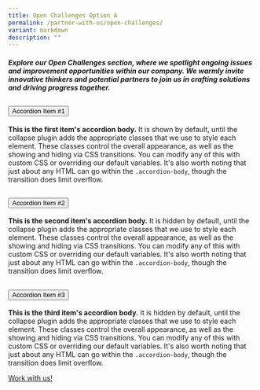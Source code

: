 ```yaml
---
title: Open Challenges Option A
permalink: /partner-with-us/open-challenges/
variant: markdown
description: ""
---
```

<h5>Explore our Open Challenges section, where we spotlight ongoing issues and improvement opportunities within our company. We warmly invite innovative thinkers and potential partners to join us in crafting solutions and driving progress together.</h5>

<div id="accordionExample" class="sgds accordion">
    <div class="accordion-item">
        <h2 id="headingOne" class="accordion-header">
            <button aria-controls="collapseOne" aria-expanded="true" data-bs-target="#collapseOne" data-bs-toggle="collapse" type="button" class="accordion-button">
                Accordion Item #1
            </button>
        </h2>
        <div data-bs-parent="#accordionExample" aria-labelledby="headingOne" class="accordion-collapse collapse show" id="collapseOne">
            <div class="accordion-body">
                <strong>This is the first item's accordion body.</strong> It is shown by default, until the collapse
                plugin adds the appropriate classes that we use to style each element. These classes control the overall
                appearance, as well as the showing and hiding via CSS transitions. You can modify any of this with
                custom CSS or overriding our default variables. It's also worth noting that just about any HTML can go
                within the <code>.accordion-body</code>, though the transition does limit overflow.
            </div>
        </div>
    </div>
    <div class="accordion-item">
        <h2 id="headingTwo" class="accordion-header">
            <button aria-controls="collapseTwo" aria-expanded="false" data-bs-target="#collapseTwo" data-bs-toggle="collapse" type="button" class="accordion-button collapsed">
                Accordion Item #2
            </button>
        </h2>
        <div data-bs-parent="#accordionExample" aria-labelledby="headingTwo" class="accordion-collapse collapse" id="collapseTwo">
            <div class="accordion-body">
                <strong>This is the second item's accordion body.</strong> It is hidden by default, until the collapse
                plugin adds the appropriate classes that we use to style each element. These classes control the overall
                appearance, as well as the showing and hiding via CSS transitions. You can modify any of this with
                custom CSS or overriding our default variables. It's also worth noting that just about any HTML can go
                within the <code>.accordion-body</code>, though the transition does limit overflow.
            </div>
        </div>
    </div>
    <div class="accordion-item">
        <h2 id="headingThree" class="accordion-header">
            <button aria-controls="collapseThree" aria-expanded="false" data-bs-target="#collapseThree" data-bs-toggle="collapse" type="button" class="accordion-button collapsed">
                Accordion Item #3
            </button>
        </h2>
        <div data-bs-parent="#accordionExample" aria-labelledby="headingThree" class="accordion-collapse collapse" id="collapseThree">
            <div class="accordion-body">
                <strong>This is the third item's accordion body.</strong> It is hidden by default, until the collapse
                plugin adds the appropriate classes that we use to style each element. These classes control the overall
                appearance, as well as the showing and hiding via CSS transitions. You can modify any of this with
                custom CSS or overriding our default variables. It's also worth noting that just about any HTML can go
                within the <code>.accordion-body</code>, though the transition does limit overflow.
            </div>
        </div>
    </div>
</div>

<p><a class="bp-button is-primary is-uppercase search-button" href="https://www.mindef.gov.sg/web/portal/rsaf/home/">Work with us!</a></p>